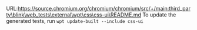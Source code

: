 URL:https://source.chromium.org/chromium/chromium/src/+/main:third_party\blink\web_tests\external\wpt\css\css-ui\README.md
To update the generated tests, run `wpt update-built --include css-ui`
